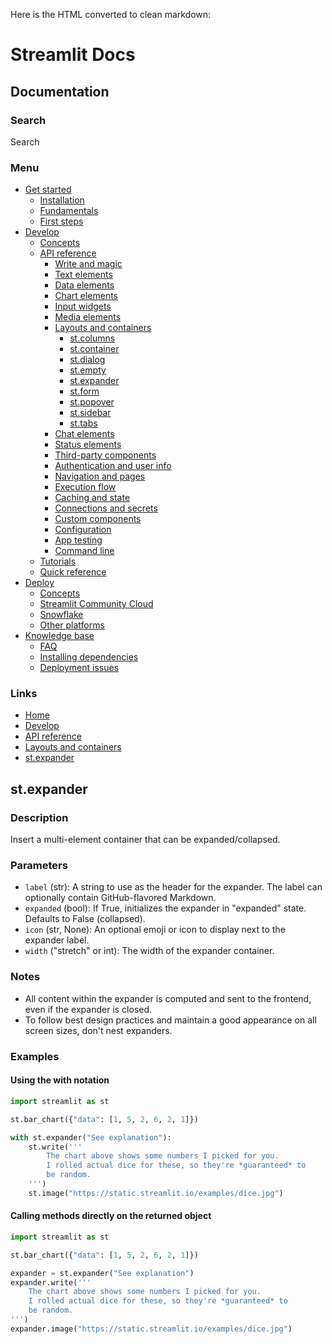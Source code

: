 Here is the HTML converted to clean markdown:

# Streamlit Docs
## Documentation
### Search
 Search 

### Menu
* [Get started](/get-started)
	+ [Installation](/get-started/installation)
	+ [Fundamentals](/get-started/fundamentals)
	+ [First steps](/get-started/tutorials)
* [Develop](/develop)
	+ [Concepts](/develop/concepts)
	+ [API reference](/develop/api-reference)
		- [Write and magic](/develop/api-reference/write-magic)
		- [Text elements](/develop/api-reference/text)
		- [Data elements](/develop/api-reference/data)
		- [Chart elements](/develop/api-reference/charts)
		- [Input widgets](/develop/api-reference/widgets)
		- [Media elements](/develop/api-reference/media)
		- [Layouts and containers](/develop/api-reference/layout)
			- [st.columns](/develop/api-reference/layout/st.columns)
			- [st.container](/develop/api-reference/layout/st.container)
			- [st.dialog](/develop/api-reference/execution-flow/st.dialog)
			- [st.empty](/develop/api-reference/layout/st.empty)
			- [st.expander](/develop/api-reference/layout/st.expander)
			- [st.form](/develop/api-reference/execution-flow/st.form)
			- [st.popover](/develop/api-reference/layout/st.popover)
			- [st.sidebar](/develop/api-reference/layout/st.sidebar)
			- [st.tabs](/develop/api-reference/layout/st.tabs)
		- [Chat elements](/develop/api-reference/chat)
		- [Status elements](/develop/api-reference/status)
		- [Third-party components](https://streamlit.io/components)
		- [Authentication and user info](/develop/api-reference/user)
		- [Navigation and pages](/develop/api-reference/navigation)
		- [Execution flow](/develop/api-reference/execution-flow)
		- [Caching and state](/develop/api-reference/caching-and-state)
		- [Connections and secrets](/develop/api-reference/connections)
		- [Custom components](/develop/api-reference/custom-components)
		- [Configuration](/develop/api-reference/configuration)
		- [App testing](/develop/api-reference/app-testing)
		- [Command line](/develop/api-reference/cli)
	+ [Tutorials](/develop/tutorials)
	+ [Quick reference](/develop/quick-reference)
* [Deploy](/deploy)
	+ [Concepts](/deploy/concepts)
	+ [Streamlit Community Cloud](/deploy/streamlit-community-cloud)
	+ [Snowflake](/deploy/snowflake)
	+ [Other platforms](/deploy/tutorials)
* [Knowledge base](/knowledge-base)
	+ [FAQ](/knowledge-base/using-streamlit)
	+ [Installing dependencies](/knowledge-base/dependencies)
	+ [Deployment issues](/knowledge-base/deploy)

### Links
* [Home](/)
* [Develop](/develop)
* [API reference](/develop/api-reference)
* [Layouts and containers](/develop/api-reference/layout)
* [st.expander](/develop/api-reference/layout/st.expander)

## st.expander
### Description
Insert a multi-element container that can be expanded/collapsed.

### Parameters
* `label` (str): A string to use as the header for the expander. The label can optionally contain GitHub-flavored Markdown.
* `expanded` (bool): If True, initializes the expander in "expanded" state. Defaults to False (collapsed).
* `icon` (str, None): An optional emoji or icon to display next to the expander label.
* `width` ("stretch" or int): The width of the expander container.

### Notes
* All content within the expander is computed and sent to the frontend, even if the expander is closed.
* To follow best design practices and maintain a good appearance on all screen sizes, don't nest expanders.

### Examples
#### Using the with notation
```python
import streamlit as st

st.bar_chart({"data": [1, 5, 2, 6, 2, 1]})

with st.expander("See explanation"):
    st.write('''
        The chart above shows some numbers I picked for you.
        I rolled actual dice for these, so they're *guaranteed* to
        be random.
    ''')
    st.image("https://static.streamlit.io/examples/dice.jpg")
```

#### Calling methods directly on the returned object
```python
import streamlit as st

st.bar_chart({"data": [1, 5, 2, 6, 2, 1]})

expander = st.expander("See explanation")
expander.write('''
    The chart above shows some numbers I picked for you.
    I rolled actual dice for these, so they're *guaranteed* to
    be random.
''')
expander.image("https://static.streamlit.io/examples/dice.jpg")
```